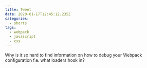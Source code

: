 ```yaml
---
title: Tweet
date: 2020-01-17T12:45:12.235Z
categories:
  - shorts
tags:
  - webpack
  - javascript
  - css
---
```

Why is it so hard to find information on how to debug your Webpack configuration f.e. what loaders hook in?
